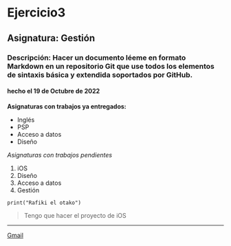 # Ejercicio3
## Asignatura: Gestión
### Descripción: Hacer un documento léeme en formato Markdown en un repositorio Git que use todos los elementos de sintaxis básica y extendida soportados por GitHub.
#### hecho el 19 de Octubre de 2022

**Asignaturas con trabajos ya entregados:**
- Inglés
- PSP
- Acceso a datos
- Diseño

*Asignaturas con trabajos pendientes*
1. iOS
2. Diseño
3. Acceso a datos
4. Gestión

`print("Rafiki el otako")`

> Tengo que hacer el proyecto de iOS
--------------------------------------

[Gmail](https://mail.google.com/mail/u/0/?tab=rm&ogbl#inbox)





